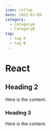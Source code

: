 ```yaml
---
icon: rollup
date: 2022-01-09
category:
  - CategoryA
  - CategoryB
tag:
  - tag A  
  - tag B
---
```


# React

## Heading 2

Here is the content.

### Heading 3

Here is the content.
